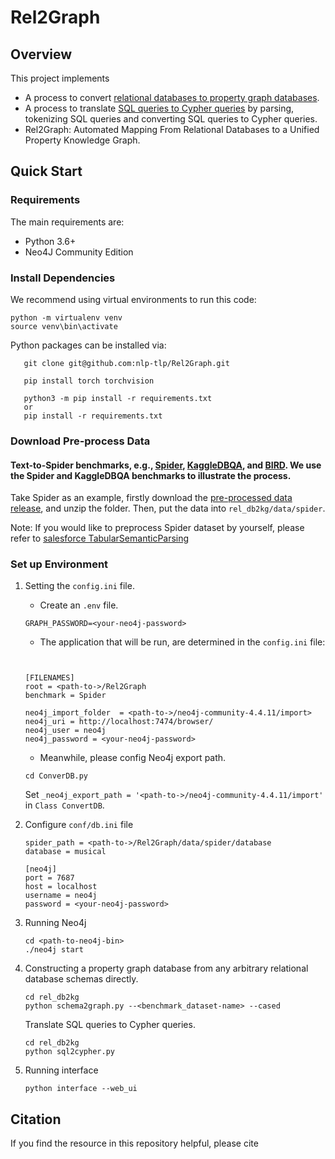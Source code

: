 # Rel2Graph

## Overview

This project implements

- A process to convert [relational databases to property graph databases](rel_db2kg).
- A process to translate [SQL queries to Cypher queries](rel_db2kg) by parsing, tokenizing SQL queries and converting SQL queries to Cypher queries.
- Rel2Graph: Automated Mapping From Relational Databases to a Unified Property Knowledge Graph.

## Quick Start

### Requirements

The main requirements are:

- Python 3.6+
- Neo4J Community Edition

### Install Dependencies

We recommend using virtual environments to run this code:

```shell
python -m virtualenv venv
source venv\bin\activate
```

Python packages can be installed via:

```shell
   git clone git@github.com:nlp-tlp/Rel2Graph.git

   pip install torch torchvision

   python3 -m pip install -r requirements.txt
   or 
   pip install -r requirements.txt
```

### Download Pre-process Data

#### Text-to-Spider benchmarks, e.g., [Spider](https://yale-lily.github.io/spider), [KaggleDBQA](https://github.com/chiahsuan156/KaggleDBQA#Data-Format), and [BIRD](https://bird-bench.github.io/). We use the Spider and KaggleDBQA benchmarks to illustrate the process.

Take Spider as an example, firstly download the [pre-processed data release](https://uniwa-my.sharepoint.com/:f:/r/personal/22842219_student_uwa_edu_au/Documents/preprocessed_spider?csf=1&web=1&e=Sh1Ep2), and unzip the folder. Then, put the data into `rel_db2kg/data/spider`. 

Note: If you would like to preprocess Spider dataset by yourself, please refer to [salesforce TabularSemanticParsing](https://github.com/salesforce/TabularSemanticParsing)

### Set up Environment

1. Setting the `config.ini` file.

   - Create an `.env` file.

   ```shell
   GRAPH_PASSWORD=<your-neo4j-password>
   ```

   - The application that will be run, are determined in the `config.ini` file:

   ```shell
   

   [FILENAMES]
   root = <path-to->/Rel2Graph
   benchmark = Spider

   neo4j_import_folder  = <path-to->/neo4j-community-4.4.11/import>
   neo4j_uri = http://localhost:7474/browser/
   neo4j_user = neo4j
   neo4j_password = <your-neo4j-password>
   ```

   - Meanwhile, please config Neo4j export path.

   ```shell
   cd ConverDB.py

   ```

   Set `_neo4j_export_path = '<path-to->/neo4j-community-4.4.11/import'` in `Class ConvertDB`.
2. Configure `conf/db.ini` file

   ```[sqlite3]
   spider_path = <path-to->/Rel2Graph/data/spider/database
   database = musical

   [neo4j]
   port = 7687
   host = localhost
   username = neo4j
   password = <your-neo4j-password>

   ```
3. Running Neo4j

   ```shell
   cd <path-to-neo4j-bin>
   ./neo4j start
   ```
4. Constructing a property graph database from any arbitrary relational database schemas directly.

   ```shell
   cd rel_db2kg
   python schema2graph.py --<benchmark_dataset-name> --cased

   ```

   Translate SQL queries to Cypher queries.

   ```shell
   cd rel_db2kg
   python sql2cypher.py 

   ```
5. Running interface

   ```shell
   python interface --web_ui
   ```


## Citation

If you find the resource in this repository helpful, please cite

```
